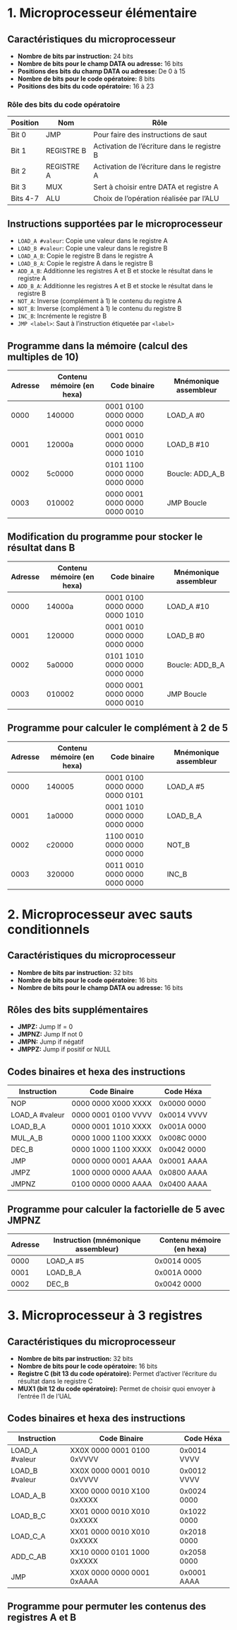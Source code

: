 # 1. Microprocesseur élémentaire

## Caractéristiques du microprocesseur

- **Nombre de bits par instruction:** 24 bits
- **Nombre de bits pour le champ DATA ou adresse:** 16 bits
- **Positions des bits du champ DATA ou adresse:** De 0 à 15
- **Nombre de bits pour le code opératoire:** 8 bits
- **Positions des bits du code opératoire:** 16 à 23

### Rôle des bits du code opératoire

| Position | Nom           | Rôle                                              |
|----------|---------------|---------------------------------------------------|
| Bit 0    | JMP           | Pour faire des instructions de saut               |
| Bit 1    | REGISTRE B     | Activation de l’écriture dans le registre B      |
| Bit 2    | REGISTRE A     | Activation de l’écriture dans le registre A      |
| Bit 3    | MUX            | Sert à choisir entre DATA et registre A          |
| Bits 4-7 | ALU            | Choix de l’opération réalisée par l’ALU           |

## Instructions supportées par le microprocesseur

- `LOAD_A #valeur`: Copie une valeur dans le registre A
- `LOAD_B #valeur`: Copie une valeur dans le registre B
- `LOAD_A_B`: Copie le registre B dans le registre A
- `LOAD_B_A`: Copie le registre A dans le registre B
- `ADD_A_B`: Additionne les registres A et B et stocke le résultat dans le registre A
- `ADD_B_A`: Additionne les registres A et B et stocke le résultat dans le registre B
- `NOT_A`: Inverse (complément à 1) le contenu du registre A
- `NOT_B`: Inverse (complément à 1) le contenu du registre B
- `INC_B`: Incrémente le registre B
- `JMP <label>`: Saut à l’instruction étiquetée par `<label>`

## Programme dans la mémoire (calcul des multiples de 10)

| Adresse | Contenu mémoire (en hexa) | Code binaire                          | Mnémonique assembleur |
|---------|-----------------------------|---------------------------------------|-----------------------|
| 0000    | 140000                      | 0001 0100 0000 0000 0000 0000         | LOAD_A #0             |
| 0001    | 12000a                      | 0001 0010 0000 0000 0000 1010         | LOAD_B #10            |
| 0002    | 5c0000                      | 0101 1100 0000 0000 0000 0000         | Boucle: ADD_A_B       |
| 0003    | 010002                      | 0000 0001 0000 0000 0000 0010         | JMP Boucle            |

## Modification du programme pour stocker le résultat dans B

| Adresse | Contenu mémoire (en hexa) | Code binaire                          | Mnémonique assembleur |
|---------|-----------------------------|---------------------------------------|-----------------------|
| 0000    | 14000a                      | 0001 0100 0000 0000 0000 1010         | LOAD_A #10           |
| 0001    | 120000                      | 0001 0010 0000 0000 0000 0000         | LOAD_B #0            |
| 0002    | 5a0000                      | 0101 1010 0000 0000 0000 0000         | Boucle: ADD_B_A      |
| 0003    | 010002                      | 0000 0001 0000 0000 0000 0010         | JMP Boucle           |

## Programme pour calculer le complément à 2 de 5

| Adresse | Contenu mémoire (en hexa) | Code binaire                          | Mnémonique assembleur |
|---------|-----------------------------|---------------------------------------|-----------------------|
| 0000    | 140005                      | 0001 0100 0000 0000 0000 0101         | LOAD_A #5            |
| 0001    | 1a0000                      | 0001 1010 0000 0000 0000 0000         | LOAD_B_A             |
| 0002    | c20000                      | 1100 0010 0000 0000 0000 0000         | NOT_B                |
| 0003    | 320000                      | 0011 0010 0000 0000 0000 0000         | INC_B                |


# 2. Microprocesseur avec sauts conditionnels

## Caractéristiques du microprocesseur

- **Nombre de bits par instruction:** 32 bits
- **Nombre de bits pour le code opératoire:** 16 bits
- **Nombre de bits pour le champ DATA ou adresse:** 16 bits

## Rôles des bits supplémentaires

- **JMPZ:** Jump If = 0
- **JMPNZ:** Jump If not 0
- **JMPN:** Jump if négatif
- **JMPPZ:** Jump if positif or NULL

## Codes binaires et hexa des instructions

| Instruction | Code Binaire             | Code Héxa       |
|-------------|--------------------------|-----------------|
| NOP         | 0000 0000 X000 XXXX      | 0x0000 0000     |
| LOAD_A #valeur | 0000 0001 0100 VVVV   | 0x0014 VVVV     |
| LOAD_B_A    | 0000 0001 1010 XXXX      | 0x001A 0000     |
| MUL_A_B     | 0000 1000 1100 XXXX      | 0x008C 0000     |
| DEC_B       | 0000 1000 1100 XXXX      | 0x0042 0000     |
| JMP <label> | 0000 0000 0001 AAAA      | 0x0001 AAAA     |
| JMPZ <label>| 1000 0000 0000 AAAA      | 0x0800 AAAA     |
| JMPNZ <label>| 0100 0000 0000 AAAA     | 0x0400 AAAA     |

## Programme pour calculer la factorielle de 5 avec JMPNZ

| Adresse | Instruction (mnémonique assembleur) | Contenu mémoire (en hexa) |
|---------|--------------------------------------|---------------------------|
| 0000    | LOAD_A #5                            | 0x0014 0005               |
| 0001    | LOAD_B_A                             | 0x001A 0000               |
| 0002    | DEC_B                                | 0x0042 0000               |


# 3. Microprocesseur à 3 registres

## Caractéristiques du microprocesseur

- **Nombre de bits par instruction:** 32 bits
- **Nombre de bits pour le code opératoire:** 16 bits
- **Registre C (bit 13 du code opératoire):** Permet d’activer l’écriture du résultat dans le registre C
- **MUX1 (bit 12 du code opératoire):** Permet de choisir quoi envoyer à l’entrée I1 de l’UAL

## Codes binaires et hexa des instructions

| Instruction   | Code Binaire                  | Code Héxa       |
|---------------|-------------------------------|-----------------|
| LOAD_A #valeur | XX0X 0000 0001 0100 0xVVVV   | 0x0014 VVVV     |
| LOAD_B #valeur | XX0X 0000 0001 0010 0xVVVV   | 0x0012 VVVV     |
| LOAD_A_B       | XX00 0000 0010 X100 0xXXXX   | 0x0024 0000     |
| LOAD_B_C       | XX01 0000 0010 X010 0xXXXX   | 0x1022 0000     |
| LOAD_C_A       | XX01 0000 0010 X010 0xXXXX   | 0x2018 0000     |
| ADD_C_AB       | XX10 0000 0101 1000 0xXXXX   | 0x2058 0000     |
| JMP <label>    | XX0X 0000 0000 0001 0xAAAA   | 0x0001 AAAA     |

## Programme pour permuter les contenus des registres A et B

